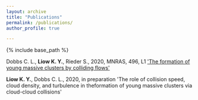 ```yaml
---
layout: archive
title: "Publications"
permalink: /publications/
author_profile: true

---
```


{% include base_path %}

Dobbs C. L., **Liow K. Y.**, Rieder S., 2020, MNRAS, 496, L1
   ['The formation of young massive clusters by colliding flows'](https://ui.adsabs.harvard.edu/abs/2020arXiv200409438D/abstract)
  
**Liow K. Y.**, Dobbs C. L., 2020, in preparation
   'The role of collision speed, cloud density, and turbulence in theformation of young massive clusters via cloud-cloud collisions'   

  
  



